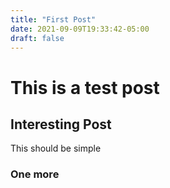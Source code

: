 ```yaml
---
title: "First Post"
date: 2021-09-09T19:33:42-05:00
draft: false
---
```


# This is a test post
## Interesting Post
This should be simple

### One more

